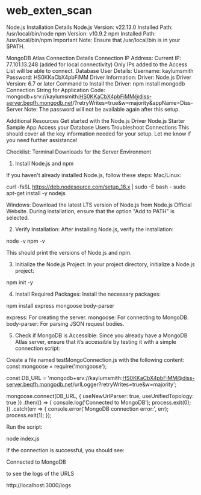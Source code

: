 # web_exten_scan



Node.js Installation Details
Node.js Version: v22.13.0
Installed Path: /usr/local/bin/node
npm Version: v10.9.2
npm Installed Path: /usr/local/bin/npm
Important Note: Ensure that /usr/local/bin is in your $PATH.


MongoDB Atlas Connection Details
Connection IP Address:
Current IP: 77.101.13.248 (added for local connectivity)
Only IPs added to the Access List will be able to connect.
Database User Details:
Username: kaylumsmith
Password: HS0KKaCbX4pbFiMM
Driver Information:
Driver: Node.js
Driver Version: 6.7 or later
Command to Install the Driver:
npm install mongodb
Connection String for Application Code:
mongodb+srv://kaylumsmith:HS0KKaCbX4pbFiMM@diss-server.beqfh.mongodb.net/?retryWrites=true&w=majority&appName=Diss-Server
Note: The password will not be available again after this setup.



Additional Resources
Get started with the Node.js Driver
Node.js Starter Sample App
Access your Database Users
Troubleshoot Connections
This should cover all the key information needed for your setup. Let me know if you need further assistance! ​​





Checklist: Terminal Downloads for the Server Environment
1. Install Node.js and npm

If you haven't already installed Node.js, follow these steps:
Mac/Linux:

curl -fsSL https://deb.nodesource.com/setup_18.x | sudo -E bash -
sudo apt-get install -y nodejs

Windows:
Download the latest LTS version of Node.js from Node.js Official Website.
During installation, ensure that the option "Add to PATH" is selected.


2. Verify Installation: After installing Node.js, verify the installation:

node -v
npm -v

This should print the versions of Node.js and npm.


3. Initialize the Node.js Project: In your project directory, initialize a Node.js project:

npm init -y

4. Install Required Packages: Install the necessary packages:

npm install express mongoose body-parser

express: For creating the server.
mongoose: For connecting to MongoDB.
body-parser: For parsing JSON request bodies.


5. Check if MongoDB is Accessible: Since you already have a MongoDB Atlas server, ensure that it’s accessible by testing it with a simple connection script:

Create a file named testMongoConnection.js with the following content:
const mongoose = require('mongoose');

const DB_URL = 'mongodb+srv://kaylumsmith:HS0KKaCbX4pbFiMM@diss-server.beqfh.mongodb.net/urlLogger?retryWrites=true&w=majority';

mongoose.connect(DB_URL, { useNewUrlParser: true, useUnifiedTopology: true })
  .then(() => {
    console.log('Connected to MongoDB');
    process.exit(0);
  })
  .catch(err => {
    console.error('MongoDB connection error:', err);
    process.exit(1);
  });


Run the script:

node index.js

If the connection is successful, you should see:

Connected to MongoDB



to see the logs of the URLS

http://localhost:3000/logs
